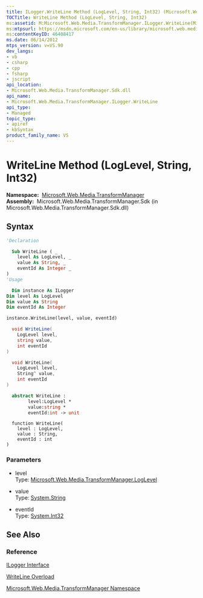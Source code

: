 ```yaml
---
title: ILogger.WriteLine Method (LogLevel, String, Int32) (Microsoft.Web.Media.TransformManager)
TOCTitle: WriteLine Method (LogLevel, String, Int32)
ms:assetid: M:Microsoft.Web.Media.TransformManager.ILogger.WriteLine(Microsoft.Web.Media.TransformManager.LogLevel,System.String,System.Int32)
ms:mtpsurl: https://msdn.microsoft.com/en-us/library/microsoft.web.media.transformmanager.ilogger.writeline(v=VS.90)
ms:contentKeyID: 46408417
ms.date: 06/14/2012
mtps_version: v=VS.90
dev_langs:
- vb
- csharp
- cpp
- fsharp
- jscript
api_location:
- Microsoft.Web.Media.TransformManager.Sdk.dll
api_name:
- Microsoft.Web.Media.TransformManager.ILogger.WriteLine
api_type:
- Managed
topic_type:
- apiref
- kbSyntax
product_family_name: VS
---
```


# WriteLine Method (LogLevel, String, Int32)

**Namespace:**  [Microsoft.Web.Media.TransformManager](microsoft-web-media-transformmanager-namespace.md)  
**Assembly:**  Microsoft.Web.Media.TransformManager.Sdk (in Microsoft.Web.Media.TransformManager.Sdk.dll)

## Syntax

```vb
'Declaration

  Sub WriteLine ( _
    level As LogLevel, _
    value As String, _
    eventId As Integer _
)
'Usage

  Dim instance As ILogger
Dim level As LogLevel
Dim value As String
Dim eventId As Integer

instance.WriteLine(level, value, eventId)
```

```csharp
  void WriteLine(
    LogLevel level,
    string value,
    int eventId
)
```

```cpp
  void WriteLine(
    LogLevel level, 
    String^ value, 
    int eventId
)
```

``` fsharp
  abstract WriteLine : 
        level:LogLevel * 
        value:string * 
        eventId:int -> unit 
```

```jscript
  function WriteLine(
    level : LogLevel, 
    value : String, 
    eventId : int
)
```

### Parameters

  - level  
    Type: [Microsoft.Web.Media.TransformManager.LogLevel](loglevel-enumeration-microsoft-web-media-transformmanager.md)  

<!-- end list -->

  - value  
    Type: [System.String](https://msdn.microsoft.com/library/s1wwdcbf)  

<!-- end list -->

  - eventId  
    Type: [System.Int32](https://msdn.microsoft.com/library/td2s409d)  

## See Also

### Reference

[ILogger Interface](ilogger-interface-microsoft-web-media-transformmanager.md)

[WriteLine Overload](ilogger-writeline-method-microsoft-web-media-transformmanager.md)

[Microsoft.Web.Media.TransformManager Namespace](microsoft-web-media-transformmanager-namespace.md)

